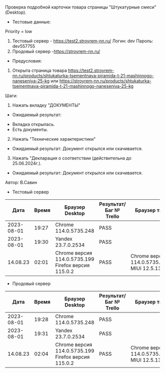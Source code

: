 Проверка подробной карточки товара страницы "Штукатурные смеси" (Desktop).

* Тестовые данные: 

Priority = low

1. Тестовый сервер - https://test2.stroyrem-nn.ru/
Логин: dev
Пароль: dev557755
2. Продовый сервер -https://stroyrem-nn.ru/

* Предусловия:
1. Открыта страница товара 
https://test2.stroyrem-nn.ru/products/shtukaturka-tsementnaya-piramida-t-21-mashinnogo-naneseniya-25-kg
или 
https://stroyrem-nn.ru/products/shtukaturka-tsementnaya-piramida-t-21-mashinnogo-naneseniya-25-kg

Шаги:
1. Нажать вкладку "ДОКУМЕНТЫ"

* Ожидаемый результат:
-  Вкладка открылась.
-  Есть документы.

2. Нажать "Технические характеристики"

* Ожидаемый результат:
Документ открылся или скачивается.

3. Нажать "Декларация о соответствии (действительна до 25.06.2024г.).

* Ожидаемый результат:
Документ открылся или скачивается.

Автор: В.Савин


* Тестовый сервер 

| Дата | Время | Браузер Desktop| Результат/Баг № Trello| Браузер тач| Результат/Баг № Trello| Дата релиза |Имя |
| --- | --- | --- | --- | --- | --- | --- | --- | 
|2023-08-01 | 19:27 | Chrome 114.0.5735.248 | PASS |  | | 04.07.23 | Наталья К. | 
|2023-08-01 | 19:30 | Yandex 23.7.0.2534 | PASS |  |  | 04.07.23 | Наталья К. |
| 14.08.23 | 02:01 | Chrome версия 114.0.5735.199 Firefox версия 115.0.2 | PASS | Chrome версия 114.0.5735.196 MIUI 12.5.13 | PASS | 13.08.23 | Надежда |  


* Продовый сервер

| Дата | Время | Браузер Desktop| Результат/Баг № Trello| Браузер тач| Результат/Баг № Trello| Дата релиза |Имя |
| --- | --- | --- | --- | --- | --- | --- | --- | 
| 2023-08-01 | 19:28 | Chrome 114.0.5735.248 | PASS | | | 04.07.23 | Наталья К. | 
| 2023-08-01 | 19:31 | Yandex 23.7.0.2534 | PASS |  |  | 04.07.23 | Наталья К. |
| 14.08.23 | 02:04 | Chrome версия 114.0.5735.199 Firefox версия 115.0.2 | PASS | Chrome версия 114.0.5735.196 MIUI 12.5.13 | PASS | 13.08.23 | Надежда |  